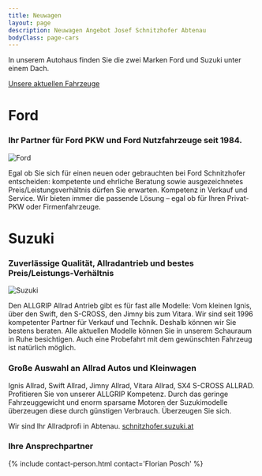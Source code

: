 ```yaml
---
title: Neuwagen
layout: page
description: Neuwagen Angebot Josef Schnitzhofer Abtenau
bodyClass: page-cars
---
```


In unserem Autohaus finden Sie die zwei Marken Ford und Suzuki unter einem Dach.

<a href="https://josef-schnitzhofer-gmbh.motornetzwerk.at/fahrzeuge/?display=iframe2#" target="_blank" class="button">Unsere aktuellen Fahrzeuge</a>
# Ford
### Ihr Partner für Ford PKW und Ford Nutzfahrzeuge seit 1984.

<img src="{{ 'images/photos/ford.jpg' | relative_url }}" alt="Ford"/>

Egal ob Sie sich für einen neuen oder gebrauchten bei Ford Schnitzhofer entscheiden: kompetente und ehrliche Beratung sowie ausgezeichnetes Preis/Leistungsverhältnis dürfen Sie erwarten. Kompetenz in Verkauf und Service. Wir bieten immer die passende Lösung – egal ob für Ihren Privat-PKW oder Firmenfahrzeuge.

# Suzuki
### Zuverlässige Qualität, Allradantrieb und bestes Preis/Leistungs-Verhältnis

<img src="{{ 'images/photos/suzuki.JPG' | relative_url }}" alt="Suzuki"/>

Den ALLGRIP Allrad Antrieb gibt es für fast alle Modelle: Vom kleinen Ignis, über den Swift, den S-CROSS, den Jimny bis zum Vitara. Wir sind seit 1996 kompetenter Partner für Verkauf und Technik. Deshalb können wir Sie bestens beraten. Alle aktuellen Modelle können Sie in unserem Schauraum in Ruhe besichtigen. Auch eine Probefahrt mit dem gewünschten Fahrzeug ist natürlich möglich.

### Große Auswahl an Allrad Autos und Kleinwagen

Ignis Allrad, Swift Allrad, Jimny Allrad, Vitara Allrad, SX4 S-CROSS ALLRAD. Profitieren Sie von unserer ALLGRIP Kompetenz. Durch das geringe Fahrzeuggewicht und enorm sparsame Motoren der Suzukimodelle überzeugen diese durch günstigen Verbrauch. Überzeugen Sie sich.

Wir sind Ihr Allradprofi in Abtenau.
[schnitzhofer.suzuki.at](https://schnitzhofer.suzuki.at)


### Ihre Ansprechpartner
{% include contact-person.html contact='Florian Posch' %}

